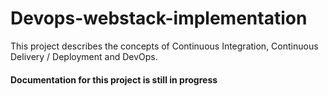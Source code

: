 # Devops-webstack-implementation
This project describes the concepts of Continuous Integration, Continuous Delivery / Deployment and DevOps.


#### Documentation for this project is still in progress
